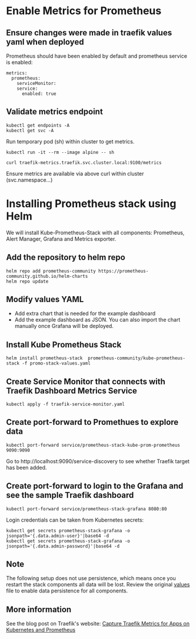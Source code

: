 # Enable Metrics for Prometheus

## Ensure changes were made in traefik values yaml when deployed

Prometheus should have been enabled by default and prometheus service is enabled: 

```
metrics:
  prometheus:
    serviceMonitor:
    service:
      enabled: true

```

## Validate metrics endpoint

```
kubectl get endpoints -A
kubectl get svc -A
```

Run temporary pod (sh) within cluster to get metrics.
```
kubectl run -it --rm --image alpine -- sh
```

```
curl traefik-metrics.traefik.svc.cluster.local:9100/metrics
```
Ensure metrics are available via above curl within cluster (svc.namespace...)

# Installing Prometheus stack using Helm 

We will install Kube-Prometheus-Stack with all components: Prometheus, Alert Manager, Grafana and Metrics exporter. 

## Add the repository to helm repo

```
helm repo add prometheus-community https://prometheus-community.github.io/helm-charts
helm repo update
```

## Modify values YAML 

- Add extra chart that is needed for the example dashboard
- Add the example dashboard as JSON. You can also import the chart manually once Grafana will be deployed. 

## Install Kube Prometheus Stack

```
helm install prometheus-stack  prometheus-community/kube-prometheus-stack -f promo-stack-values.yaml
```

## Create Service Monitor that connects with Traefik Dashboard Metrics Service


```
kubectl apply -f traefik-service-monitor.yaml

```

## Create port-forward to Promethues to explore data


```
kubectl port-forward service/prometheus-stack-kube-prom-prometheus 9090:9090
```

Go to http://localhost:9090/service-discovery to see whether Traefik target has been added. 


## Create port-forward to login to the Grafana and see the sample Traefik dashboard

```
kubectl port-forward service/prometheus-stack-grafana 8080:80
```

Login credentials can be taken from Kubernetes secrets:

```
kubectl get secrets prometheus-stack-grafana -o jsonpath='{.data.admin-user}'|base64 -d
kubectl get secrets prometheus-stack-grafana -o jsonpath='{.data.admin-password}'|base64 -d
```


## Note

The following setup does not use persistence, which means once you restart the stack components all data will be lost. Review the original [values](https://github.com/prometheus-community/helm-charts/tree/main/charts/kube-prometheus-stack) file to enable data persistence for all components.


## More information

See the blog post on Traefik's website: [Capture Traefik Metrics for Apps on Kubernetes and Prometheus](https://traefik.io/blog/capture-traefik-metrics-for-apps-on-kubernetes-with-prometheus/)